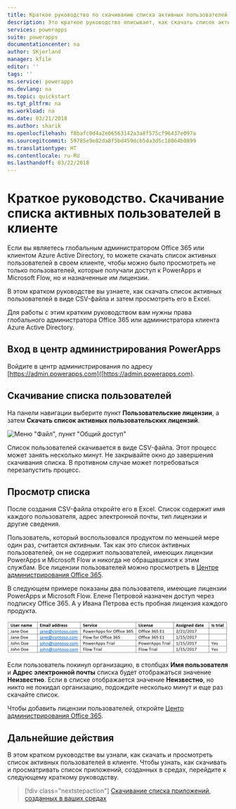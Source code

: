 ```yaml
---
title: Краткое руководство по скачиванию списка активных пользователей в клиенте | Документы Майкрософт
description: Это краткое руководство описывает, как скачать список активных пользователей в клиенте.
services: powerapps
suite: powerapps
documentationcenter: na
author: SKjerland
manager: kfile
editor: ''
tags: ''
ms.service: powerapps
ms.devlang: na
ms.topic: quickstart
ms.tgt_pltfrm: na
ms.workload: na
ms.date: 03/21/2018
ms.author: sharik
ms.openlocfilehash: f8bafc0d4a2e06563142a3a8f575cf96437e097a
ms.sourcegitcommit: 59785e9e82da8f5bd459dcb5da3d5c18064b0899
ms.translationtype: HT
ms.contentlocale: ru-RU
ms.lasthandoff: 03/22/2018
---
```

# <a name="quickstart-download-a-list-of-active-users-in-your-tenant"></a>Краткое руководство. Скачивание списка активных пользователей в клиенте
Если вы являетесь глобальным администратором Office 365 или клиентом Azure Active Directory, то можете скачать список активных пользователей в своем клиенте, чтобы можно было просмотреть не только пользователей, которые получали доступ к PowerApps и Microsoft Flow, но и назначенные им лицензии.

В этом кратком руководстве вы узнаете, как скачать список активных пользователей в виде CSV-файла и затем просмотреть его в Excel.

Для работы с этим кратким руководством вам нужны права глобального администратора Office 365 или администратора клиента Azure Active Directory.

## <a name="sign-in-to-the-powerapps-admin-center"></a>Вход в центр администрирования PowerApps
Войдите в центр администрирования по адресу [https://admin.powerapps.com]([https://admin.powerapps.com).

## <a name="download-the-list-of-users"></a>Скачивание списка пользователей
На панели навигации выберите пункт **Пользовательские лицензии**, а затем **Скачать список активных пользовательских лицензий**.

![Меню "Файл", пункт "Общий доступ"](./media/admin-view-user-licenses/download-list.png)

Список пользователей скачивается в виде CSV-файла. Этот процесс может занять несколько минут. Не закрывайте окно до завершения скачивания списка. В противном случае может потребоваться перезапустить процесс.

## <a name="view-the-list"></a>Просмотр списка
После создания CSV-файла откройте его в Excel. Список содержит имя каждого пользователя, адрес электронной почты, тип лицензии и другие сведения.

Пользователь, который воспользовался продуктом по меньшей мере один раз, считается *активным*. Так как это список активных пользователей, он не содержит пользователей, имеющих лицензии PowerApps и Microsoft Flow и никогда не обращавшихся к этим службам. Все лицензии пользователей можно просмотреть в [Центре администрирования Office 365](https://support.office.com/article/Assign-or-remove-licenses-for-Office-365-for-business-997596b5-4173-4627-b915-36abac6786dc).

В следующем примере показаны два пользователя, имеющие лицензии PowerApps и Microsoft Flow. Елене Петровой назначен доступ через подписку Office 365. А у Ивана Петрова есть пробная лицензия каждого продукта.

![Меню "Файл", пункт "Общий доступ"](./media/admin-view-user-licenses/table2.png)

Если пользователь покинул организацию, в столбцах **Имя пользователя** и **Адрес электронной почты** списка будет отображаться значение **Неизвестно**. Если в списке отображается значение **Неизвестно**, но никто не покидал организацию, подождите несколько минут и еще раз скачайте список.

Чтобы добавить лицензии пользователей, откройте [Центр администрирования Office 365](https://support.office.com/article/Assign-or-remove-licenses-for-Office-365-for-business-997596b5-4173-4627-b915-36abac6786dc).

## <a name="next-steps"></a>Дальнейшие действия
В этом кратком руководстве вы узнали, как скачать и просмотреть список активных пользователей в клиенте. Чтобы узнать, как скачивать и просматривать список приложений, созданных в средах, перейдите к следующему краткому руководству.

> [!div class="nextstepaction"]
> [Скачивание списка приложений, созданных в ваших средах](admin-view-apps.md)
